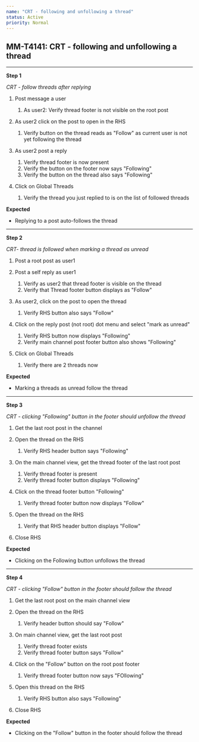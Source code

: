 ```yaml
---
name: "CRT - following and unfollowing a thread"
status: Active
priority: Normal
---
```


## MM-T4141: CRT - following and unfollowing a thread

---

**Step 1**

_CRT - follow threads after replying_

1. Post message a user

   1. As user2: Verify thread footer is not visible on the root post

2. As user2 click on the post to open in the RHS

   1. Verify button on the thread reads as "Follow" as current user is not yet following the thread

3. As user2 post a reply

   1. Verify thread footer is now present
   2. Verify the button on the footer now says "Following"
   3. Verify the button on the thread also says "Following" 

4. Click on Global Threads

   1. Verify the thread you just replied to is on the list of followed threads 

**Expected**

- Replying to a post auto-follows the thread

---

**Step 2**

_CRT- thread is followed when marking a thread as unread_

1. Post a root post as user1

2. Post a self reply as user1

   1. Verify as user2 that thread footer is visible on the thread
   2. Verify that Thread footer button displays as "Follow" 

3. As user2, click on the post to open the thread

   1. Verify RHS button also says "Follow"

4. Click on the reply post (not root) dot menu and select "mark as unread"

   1. Verify RHS button now displays "Following"
   2. Verify main channel post footer button also shows "Following"

5. Click on Global Threads

   1. Verify there are 2 threads now 

**Expected**

- Marking a threads as unread follow the thread

---

**Step 3**

_CRT - clicking "Following" button in the footer should unfollow the thread_

1. Get the last root post in the channel

2. Open the thread on the RHS

   1. Verify RHS header button says "Following"

3. On the main channel view, get the thread footer of the last root post

   1. Verify thread footer is present
   2. Verify thread footer button displays "Following"

4. Click on the thread footer button "Following"

   1. Verify thread footer button now displays "Follow"

5. Open the thread on the RHS

   1. Verify that RHS header button displays "Follow" 

6. Close RHS

**Expected**

- Clicking on the Following button unfollows the thread

---

**Step 4**

_CRT - clicking "Follow" button in the footer should follow the thread_

1. Get the last root post on the main channel view

2. Open the thread on the RHS

   1. Verify header button should say "Follow"

3. On main channel view, get the last root post

   1. Verify thread footer exists
   2. Verify thread footer button says "Follow"

4. Click on the "Follow" button on the root post footer

   1. Verify thread footer button now says "FOllowing"

5. Open this thread on the RHS

   1. Verify RHS button also says "Following"

6. Close RHS

**Expected**

- Clicking on the "Follow" button in the footer should follow the thread
